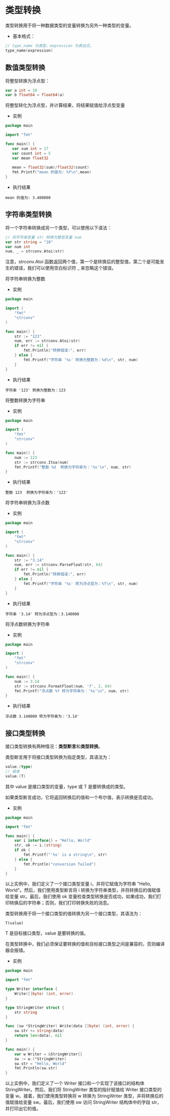 # 类型转换

类型转换用于将一种数据类型的变量转换为另外一种类型的变量。

- 基本格式：

```go
// type_name 为类型，expression 为表达式。
type_name(expression)
```


## 数值类型转换
将整型转换为浮点型：

```go
var a int = 10
var b float64 = float64(a)
```

将整型转化为浮点型，并计算结果，将结果赋值给浮点型变量

- 实例

```go
package main

import "fmt"

func main() {
   var sum int = 17
   var count int = 5
   var mean float32
   
   mean = float32(sum)/float32(count)
   fmt.Printf("mean 的值为: %f\n",mean)
}
```

- 执行结果

```
mean 的值为: 3.400000
```

## 字符串类型转换

将一个字符串转换成另一个类型，可以使用以下语法：

```go
// 将字符串变量 str 转换为整型变量 num
var str string = "10"
var num int
num, _ = strconv.Atoi(str)
```
注意，strconv.Atoi 函数返回两个值，第一个是转换后的整型值，第二个是可能发生的错误，我们可以使用空白标识符 _ 来忽略这个错误。

将字符串转换为整数

- 实例

```go
package main

import (
    "fmt"
    "strconv"
)

func main() {
    str := "123"
    num, err := strconv.Atoi(str)
    if err != nil {
        fmt.Println("转换错误:", err)
    } else {
        fmt.Printf("字符串 '%s' 转换为整数为：%d\n", str, num)
    }
}
```

- 执行结果

```
字符串 '123' 转换为整数为：123
```
将整数转换为字符串

- 实例

```go
package main

import (
    "fmt"
    "strconv"
)

func main() {
    num := 123
    str := strconv.Itoa(num)
    fmt.Printf("整数 %d  转换为字符串为：'%s'\n", num, str)
}
```

- 执行结果

```
整数 123  转换为字符串为：'123'
```

将字符串转换为浮点数

- 实例

```go
package main

import (
    "fmt"
    "strconv"
)

func main() {
    str := "3.14"
    num, err := strconv.ParseFloat(str, 64)
    if err != nil {
        fmt.Println("转换错误:", err)
    } else {
        fmt.Printf("字符串 '%s' 转为浮点型为：%f\n", str, num)
    }
}
```

- 执行结果

```
字符串 '3.14' 转为浮点型为：3.140000
```

将浮点数转换为字符串

- 实例

```go
package main

import (
    "fmt"
    "strconv"
)

func main() {
    num := 3.14
    str := strconv.FormatFloat(num, 'f', 2, 64)
    fmt.Printf("浮点数 %f 转为字符串为：'%s'\n", num, str)
}
```

- 执行结果

```
浮点数 3.140000 转为字符串为：'3.14'
```


## 接口类型转换
接口类型转换有两种情况：**类型断言**和**类型转换**。

类型断言用于将接口类型转换为指定类型，其语法为：

```go 
value.(type) 
// 或者 
value.(T)
```

其中 value 是接口类型的变量，type 或 T 是要转换成的类型。

如果类型断言成功，它将返回转换后的值和一个布尔值，表示转换是否成功。

- 实例

```go
package main

import "fmt"

func main() {
    var i interface{} = "Hello, World"
    str, ok := i.(string)
    if ok {
        fmt.Printf("'%s' is a string\n", str)
    } else {
        fmt.Println("conversion failed")
    }
}
```

以上实例中，我们定义了一个接口类型变量 i，并将它赋值为字符串 "Hello, World"。然后，我们使用类型断言将 i 转换为字符串类型，并将转换后的值赋值给变量 str。最后，我们使用 ok 变量检查类型转换是否成功，如果成功，我们打印转换后的字符串；否则，我们打印转换失败的消息。

类型转换用于将一个接口类型的值转换为另一个接口类型，其语法为：

```
T(value)
```
T 是目标接口类型，value 是要转换的值。

在类型转换中，我们必须保证要转换的值和目标接口类型之间是兼容的，否则编译器会报错。

- 实例

```go
package main

import "fmt"

type Writer interface {
    Write([]byte) (int, error)
}

type StringWriter struct {
    str string
}

func (sw *StringWriter) Write(data []byte) (int, error) {
    sw.str += string(data)
    return len(data), nil
}

func main() {
    var w Writer = &StringWriter{}
    sw := w.(*StringWriter)
    sw.str = "Hello, World"
    fmt.Println(sw.str)
}
```
以上实例中，我们定义了一个 Writer 接口和一个实现了该接口的结构体 StringWriter。然后，我们将 StringWriter 类型的指针赋值给 Writer 接口类型的变量 w。接着，我们使用类型转换将 w 转换为 StringWriter 类型，并将转换后的值赋值给变量 sw。最后，我们使用 sw 访问 StringWriter 结构体中的字段 str，并打印出它的值。
